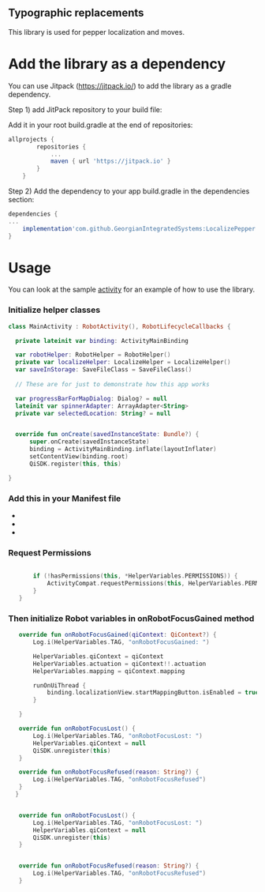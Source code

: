 ## Typographic replacements

This library is used for pepper localization and moves.

# Add the library as a dependency
You can use Jitpack (https://jitpack.io/) to add the library as a gradle dependency.

Step 1) add JitPack repository to your build file:

Add it in your root build.gradle at the end of repositories:
```gradle
allprojects {
		repositories {
			...
			maven { url 'https://jitpack.io' }
		}
	}
  ```
Step 2) Add the dependency to your app build.gradle in the dependencies section:

```gradle
dependencies {
...
    implementation'com.github.GeorgianIntegratedSystems:LocalizePepper:v1.0.0'
}
  ```
# Usage
 You can look at the sample [activity](https://github.com/GeorgianIntegratedSystems/LocalizePepper/blob/main/app/src/main/java/ge/android/gis/localizepepper/MainActivity.kt) for an example of how to use the library.
  ### Initialize helper classes
  ``` kotlin 
class MainActivity : RobotActivity(), RobotLifecycleCallbacks {

    private lateinit var binding: ActivityMainBinding

    var robotHelper: RobotHelper = RobotHelper()
    private var localizeHelper: LocalizeHelper = LocalizeHelper()
    var saveInStorage: SaveFileClass = SaveFileClass()
    
    // These are for just to demonstrate how this app works

    var progressBarForMapDialog: Dialog? = null
    lateinit var spinnerAdapter: ArrayAdapter<String>
    private var selectedLocation: String? = null


    override fun onCreate(savedInstanceState: Bundle?) {
        super.onCreate(savedInstanceState)
        binding = ActivityMainBinding.inflate(layoutInflater)
        setContentView(binding.root)
        QiSDK.register(this, this)

}

   ```
### Add this in your Manifest file


+ <uses-permission android:name="android.permission.INTERNET" />
+ <uses-permission android:name="android.permission.READ_EXTERNAL_STORAGE" />
+ <uses-permission android:name="android.permission.WRITE_EXTERNAL_STORAGE" />

### Request Permissions

 ``` kotlin

        if (!hasPermissions(this, *HelperVariables.PERMISSIONS)) {
            ActivityCompat.requestPermissions(this, HelperVariables.PERMISSIONS, HelperVariables.PERMISSION_ALL);
        }
    }

 ```

  ### Then initialize Robot variables in onRobotFocusGained method
 ``` kotlin
    override fun onRobotFocusGained(qiContext: QiContext?) {
        Log.i(HelperVariables.TAG, "onRobotFocusGained: ")

        HelperVariables.qiContext = qiContext
        HelperVariables.actuation = qiContext!!.actuation
        HelperVariables.mapping = qiContext.mapping

        runOnUiThread {
            binding.localizationView.startMappingButton.isEnabled = true
        }

    }

    override fun onRobotFocusLost() {
        Log.i(HelperVariables.TAG, "onRobotFocusLost: ")
        HelperVariables.qiContext = null
        QiSDK.unregister(this)
    }

    override fun onRobotFocusRefused(reason: String?) {
        Log.i(HelperVariables.TAG, "onRobotFocusRefused")
    }
   }
 ```

 ``` kotlin

    override fun onRobotFocusLost() {
        Log.i(HelperVariables.TAG, "onRobotFocusLost: ")
        HelperVariables.qiContext = null
        QiSDK.unregister(this)
    }

 ```

 ``` kotlin

    override fun onRobotFocusRefused(reason: String?) {
        Log.i(HelperVariables.TAG, "onRobotFocusRefused")
    }

 ```
